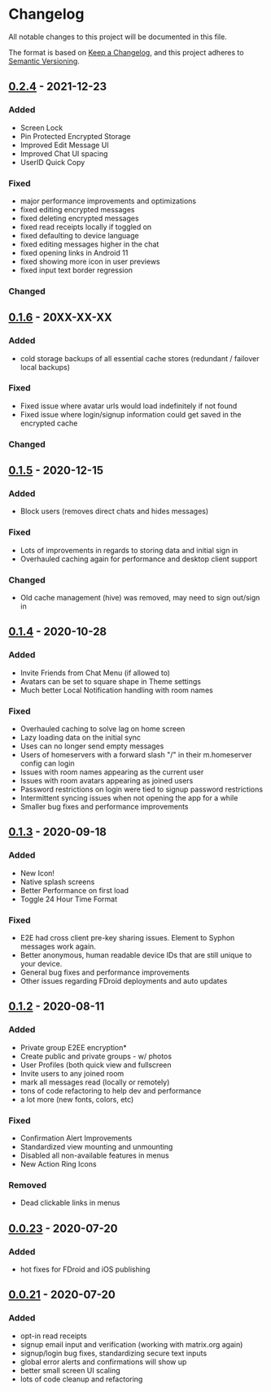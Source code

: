 # Changelog
All notable changes to this project will be documented in this file.

The format is based on [Keep a Changelog](https://keepachangelog.com/en/1.0.0/),
and this project adheres to [Semantic Versioning](https://semver.org/spec/v2.0.0.html).


## [0.2.4](https://github.com/syphon-org/syphon/releases/tag/0.2.4) - 2021-12-23

### Added 
- Screen Lock
- Pin Protected Encrypted Storage
- Improved Edit Message UI
- Improved Chat UI spacing
- UserID Quick Copy

### Fixed
- major performance improvements and optimizations
- fixed editing encrypted messages 
- fixed deleting encrypted messages
- fixed read receipts locally if toggled on
- fixed defaulting to device language
- fixed editing messages higher in the chat
- fixed opening links in Android 11
- fixed showing more icon in user previews
- fixed input text border regression

### Changed

## [0.1.6](https://github.com/syphon-org/syphon/releases/tag/0.1.5) - 20XX-XX-XX

### Added 
- cold storage backups of all essential cache stores (redundant / failover local backups)

### Fixed
- Fixed issue where avatar urls would load indefinitely if not found
- Fixed issue where login/signup information could get saved in the encrypted cache

### Changed

## [0.1.5](https://github.com/syphon-org/syphon/releases/tag/0.1.5) - 2020-12-15

### Added 
- Block users (removes direct chats and hides messages)

### Fixed
- Lots of improvements in regards to storing data and initial sign in
- Overhauled caching again for performance and desktop client support

### Changed 
- Old cache management (hive) was removed, may need to sign out/sign in

## [0.1.4](https://github.com/syphon-org/syphon/releases/tag/0.1.4) - 2020-10-28

### Added
- Invite Friends from Chat Menu (if allowed to)
- Avatars can be set to square shape in Theme settings
- Much better Local Notification handling with room names

### Fixed
- Overhauled caching to solve lag on home screen
- Lazy loading data on the initial sync
- Uses can no longer send empty messages
- Users of homeservers with a forward slash "/" in their m.homeserver config can login
- Issues with room names appearing as the current user
- Issues with room avatars appearing as joined users
- Password restrictions on login were tied to signup password restrictions
- Intermittent syncing issues when not opening the app for a while
- Smaller bug fixes and performance improvements

## [0.1.3](https://github.com/syphon-org/syphon/releases/tag/0.1.3-4) - 2020-09-18

### Added
- New Icon!
- Native splash screens
- Better Performance on first load
- Toggle 24 Hour Time Format

### Fixed
- E2E had cross client pre-key sharing issues. Element to Syphon messages work again.
- Better anonymous, human readable device IDs that are still unique to your device.
- General bug fixes and performance improvements
- Other issues regarding FDroid deployments and auto updates


## [0.1.2](https://github.com/syphon-org/syphon/releases/tag/0.1.2) - 2020-08-11

### Added 
- Private group E2EE encryption*
- Create public and private groups - w/ photos
- User Profiles (both quick view and fullscreen
- Invite users to any joined room
- mark all messages read (locally or remotely)
- tons of code refactoring to help dev and performance
- a lot more (new fonts, colors, etc)

### Fixed
- Confirmation Alert Improvements
- Standardized view mounting and unmounting
- Disabled all non-available features in menus
- New Action Ring Icons

### Removed
- Dead clickable links in menus

## [0.0.23](https://github.com/syphon-org/syphon/releases/tag/0.0.23) - 2020-07-20
### Added
- hot fixes for FDroid and iOS publishing

## [0.0.21](https://github.com/syphon-org/syphon/releases/tag/0.0.21) - 2020-07-20
### Added
- opt-in read receipts
- signup email input and verification (working with matrix.org again)
- signup/login bug fixes, standardizing secure text inputs
- global error alerts and confirmations will show up
- better small screen UI scaling
- lots of code cleanup and refactoring
